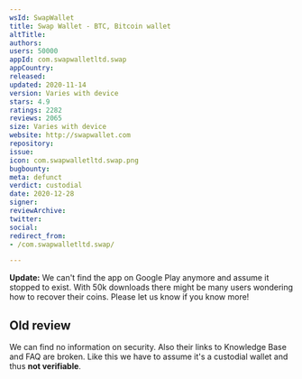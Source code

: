 ```yaml
---
wsId: SwapWallet
title: Swap Wallet - BTC, Bitcoin wallet
altTitle: 
authors: 
users: 50000
appId: com.swapwalletltd.swap
appCountry: 
released: 
updated: 2020-11-14
version: Varies with device
stars: 4.9
ratings: 2282
reviews: 2065
size: Varies with device
website: http://swapwallet.com
repository: 
issue: 
icon: com.swapwalletltd.swap.png
bugbounty: 
meta: defunct
verdict: custodial
date: 2020-12-28
signer: 
reviewArchive: 
twitter: 
social: 
redirect_from:
- /com.swapwalletltd.swap/

---
```


**Update:** We can't find the app on Google Play anymore and assume it stopped
to exist. With 50k downloads there might be many users wondering how to recover
their coins. Please let us know if you know more!

## Old review

We can find no information on security. Also their links to Knowledge Base and
FAQ are broken. Like this we have to assume it's a custodial wallet and thus
**not verifiable**.
